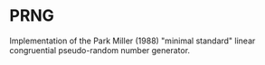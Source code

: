 # PRNG

Implementation of the Park Miller (1988) "minimal standard" linear congruential pseudo-random number generator.
